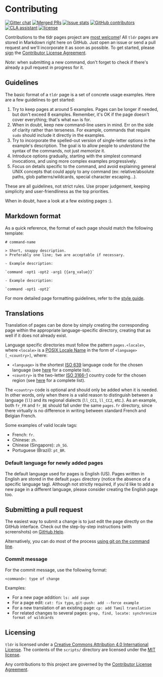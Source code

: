 # Contributing

[![Gitter chat][gitter-image]][gitter-url]
[![Merged PRs][prs-merged-image]][prs-merged-url]
[![Issue stats][issuestats-image]][issuestats-url]
[![GitHub contributors][contributors-image]][contributors-url]
[![CLA assistant][cla-assistant-image]][cla-assistant-url]
[![license][license-image]][license-url]

[gitter-url]: https://gitter.im/tldr-pages/tldr
[gitter-image]: https://badges.gitter.im/tldr-pages/tldr.svg
[prs-merged-url]: https://github.com/tldr-pages/tldr/pulls?q=is:pr+is:merged
[prs-merged-image]: https://img.shields.io/github/issues-pr-closed-raw/tldr-pages/tldr.svg?label=merged+PRs
[issuestats-url]: http://isitmaintained.com/project/tldr-pages/tldr
[issuestats-image]: http://isitmaintained.com/badge/resolution/tldr-pages/tldr.svg
[contributors-url]: https://github.com/tldr-pages/tldr/graphs/contributors
[contributors-image]: https://img.shields.io/github/contributors/tldr-pages/tldr.svg
[cla-assistant-url]: https://cla-assistant.io/tldr-pages/tldr
[cla-assistant-image]: https://cla-assistant.io/readme/badge/tldr-pages/tldr
[license-url]: https://github.com/tldr-pages/tldr/blob/master/LICENSE.md
[license-image]: https://img.shields.io/badge/license-CC%20BY%204.0-lightgrey.svg

Contributions to the tldr pages project are [most welcome](GOVERNANCE.md)!
All `tldr` pages are stored in Markdown right here on GitHub.
Just open an issue or send a pull request and we'll incorporate it as soon as possible.
To get started, please [sign](https://cla-assistant.io/tldr-pages/tldr) the
[Contributor License Agreement](https://gist.github.com/waldyrious/e50feec13683e565769fbd58ce503d4e).

*Note*: when submitting a new command, don't forget to check if there's already a pull request in progress for it.

## Guidelines

The basic format of a `tldr` page is a set of concrete usage examples.
Here are a few guidelines to get started:

1. Try to keep pages at around 5 examples. Pages can be longer if needed, but don't exceed 8 examples.
   Remember, it's OK if the page doesn't cover everything; that's what `man` is for.
2. When in doubt, keep new command-line users in mind. Err on the side of clarity rather than terseness.
   For example, commands that require `sudo` should include it directly in the examples.
3. Try to incorporate the spelled-out version of single-letter options in the example's description.
   The goal is to allow people to *understand* the syntax of the commands, not just *memorize* it.
4. Introduce options gradually, starting with the simplest command invocations,
   and using more complex examples progressively.
5. Focus on details specific to the command, and avoid explaining general UNIX concepts that could apply to any command
   (ex: relative/absolute paths, glob patterns/wildcards, special character escaping...).

These are all guidelines, not strict rules.
Use proper judgement, keeping simplicity and user-friendliness as the top priorities.

When in doubt, have a look at a few existing pages :).

## Markdown format

As a quick reference, the format of each page should match the following template:

```
# command-name

> Short, snappy description.
> Preferably one line; two are acceptable if necessary.

- Example description:

`command -opt1 -opt2 -arg1 {{arg_value}}`

- Example description:

`command -opt1 -opt2`
```

For more detailed page formatting guidelines,
refer to the [style guide](contributing-guides/style-guide.md).

## Translations

Translation of pages can be done by simply creating the corresponding page within the appropriate language-specific directory, creating that as well if it does not already exist.

Language specific directories must follow the pattern `pages.<locale>`, where `<locale>` is a [POSIX Locale Name](https://www.gnu.org/software/gettext/manual/html_node/Locale-Names.html#Locale-Names) in the form of `<language>[_<country>]`, where:

 - `<language>` is the shortest [ISO 639](https://en.wikipedia.org/wiki/ISO_639) language code for the chosen language (see [here](https://en.wikipedia.org/wiki/List_of_ISO_639-2_codes) for a complete list).
 - `<country>` is the two-letter [ISO 3166-1](https://en.wikipedia.org/wiki/ISO_3166-1) country code for the chosen region (see [here](https://en.wikipedia.org/wiki/ISO_3166-1_alpha-2#Officially_assigned_code_elements) for a complete list).

The `<country>` code is optional and should only be added when it is needed. In other words, only when there is a valid reason to distinguish between a language (`ll`) and its regional dialects (`ll_CC1`, `ll_CC2`, etc.). As an example, both `fr_FR` and `fr_BE` should fall under the same `pages.fr` directory, since there virtually is no difference in writing between standard French and Belgian French.

Some examples of valid locale tags:

 - French: `fr`.
 - Chinese: `zh`.
 - Chinese (Singapore): `zh_SG`.
 - Portuguese (Brazil): `pt_BR`.

### Default language for newly added pages

The default language used for pages is English (US). Pages written in English are stored in the default `pages` directory (notice the absence of a specific language tag). Although not strictly required, if you'd like to add a new page in a different language, please consider creating the English page too.

## Submitting a pull request

The easiest way to submit a change is to just edit the page directly on the GitHub interface.
Check out the step-by-step instructions (with screenshots) on
[GitHub Help](https://help.github.com/articles/editing-files-in-another-user-s-repository/).

Alternatively, you can do most of the process
[using git on the command line](contributing-guides/git-terminal.md).

### Commit message

For the commit message, use the following format:

    <command>: type of change

Examples:
  - For a new page addition: `ls: add page`
  - For a page edit: `cat: fix typo`, `git-push: add --force example`
  - For a new translation of an existing page: `cp: add Tamil translation`
  - For related changes to several pages: `grep, find, locate: synchronize format of wildcards`

## Licensing

`tldr` is licensed under a [Creative Commons Attribution 4.0 International License](LICENSE.md). The contents of the `scripts/` directory are licensed under the [MIT license](LICENSE.md).

Any contributions to this project are governed by the
[Contributor License Agreement](https://cla-assistant.io/tldr-pages/tldr).
